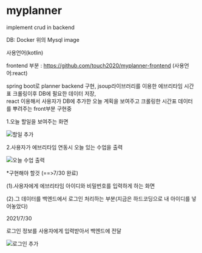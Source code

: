 # myplanner
implement crud in backend

DB: Docker 위의 Mysql image

사용언어(kotlin) 

frontend 부분 : https://github.com/touch2020/myplanner-frontend (사용언어:react)

spring boot로 planner backend 구현,
jsoup라이브러리를 이용한 에브리타임 시간표 크롤링이후 DB에 필요한 데이터 저장,  
react 이용해서 사용자가 DB에 추가한 오늘 계획을 보여주고 
크롤링한 시간표 데이터를 뿌려주는 front부분 구현중

1.오늘 할일을 보여주는 화면

![할일 추가](https://user-images.githubusercontent.com/64405110/126056348-0de29db7-0004-4ecc-8896-e3fc27e6077f.PNG)

2.사용자가 에브리타임 연동시 오늘 있는 수업을 출력

![오늘 수업 출력](https://user-images.githubusercontent.com/64405110/126056372-db11673d-0430-459b-b97c-234dd29bd66b.PNG)


*구현해야 할것 (==>7/30 완료)

(1).사용자에게 에브리타임 아이디와 비밀번호를 입력하게 하는 화면

(2).그 데이터를 백엔드에서 로그인 처리하는 부분(지금은 하드코딩으로 내 아이디를 넣어놓았다)



2021/7/30

로그인 정보를 사용자에게 입력받아서 백엔드에 전달

![로그인 추가](https://user-images.githubusercontent.com/64405110/127597011-83eb6106-1899-4d1d-8e99-8ee6795c80a2.PNG)









